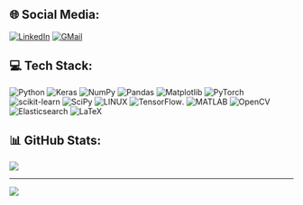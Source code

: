 
<!--
**nematollahsaeidi/nematollahsaeidi** is a ✨ _special_ ✨ repository because its `README.md` (this file) appears on your GitHub profile.

Here are some ideas to get you started:

- 🔭 I’m currently working on ...
- 🌱 I’m currently learning ...
- 👯 I’m looking to collaborate on ...
- 🤔 I’m looking for help with ...
- 💬 Ask me about ...
- 📫 How to reach me: ...
- 😄 Pronouns: ...
- ⚡ Fun fact: ...
-->




## 🌐 Social Media:
[![LinkedIn](https://img.shields.io/badge/LinkedIn-%230077B5.svg?logo=linkedin&logoColor=white)](https://linkedin.com/in/nematollah-saeidi) 
[![GMail](https://img.shields.io/badge/gmail-f0f0f0?&logo=gmail&logoColor=white&color=ea4335)](mailto:nemat.saeidi@gmail.com)

## 💻 Tech Stack: 
![Python](https://img.shields.io/badge/python-3670A0?style=for-the-badge&logo=python&logoColor=ffdd54) 
![Keras](https://img.shields.io/badge/Keras-%23D00000.svg?style=for-the-badge&logo=Keras&logoColor=white) 
![NumPy](https://img.shields.io/badge/numpy-%23013243.svg?style=for-the-badge&logo=numpy&logoColor=white) 
![Pandas](https://img.shields.io/badge/pandas-%23150458.svg?style=for-the-badge&logo=pandas&logoColor=white) 
![Matplotlib](https://img.shields.io/badge/Matplotlib-%23006CAB.svg?style=for-the-badge&logo=Matplotlib&logoColor=white)
![PyTorch](https://img.shields.io/badge/PyTorch-%23EE4C2C.svg?style=for-the-badge&logo=PyTorch&logoColor=white)
![scikit-learn](https://img.shields.io/badge/scikit--learn-%23F7931E.svg?style=for-the-badge&logo=scikit-learn&logoColor=white) 
![SciPy](https://img.shields.io/badge/SciPy-%230C55A5.svg?style=for-the-badge&logo=scipy&logoColor=%white) 
![LINUX](https://img.shields.io/badge/Linux-FCC624?style=for-the-badge&logo=linux&logoColor=black)
![TensorFlow](https://img.shields.io/badge/TensorFlow-FF6F00?style=for-the-badge&logo=tensorflow&logoColor=white).
![MATLAB](https://img.shields.io/badge/MATLAB-%230078D7.svg?style=for-the-badge&logo=Mathworks&logoColor=white)
![OpenCV](https://img.shields.io/badge/OpenCV-%23FF6C00.svg?style=for-the-badge&logo=OpenCV&logoColor=white)
![Elasticsearch](https://img.shields.io/badge/Elasticsearch-%23005571.svg?style=for-the-badge&logo=Elasticsearch&logoColor=white)
![LaTeX](https://img.shields.io/badge/latex-%23008080.svg?style=for-the-badge&logo=latex&logoColor=white) 


## 📊 GitHub Stats:
![](https://github-readme-stats.vercel.app/api/top-langs/?username=nematollahsaeidi&theme=dark&hide_border=false&include_all_commits=true&count_private=true&layout=compact)<br/>


---
[![](https://visitcount.itsvg.in/api?id=nematollahsaeidi&icon=0&color=0)](https://visitcount.itsvg.in)
